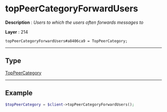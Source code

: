 # topPeerCategoryForwardUsers

**Description** : *Users to which the users often forwards messages to*

**Layer** : 214

```tl
topPeerCategoryForwardUsers#a8406ca9 = TopPeerCategory;
```

---

## Type

[TopPeerCategory](type/TopPeerCategory)

---

## Example

```php
$topPeerCategory = $client->topPeerCategoryForwardUsers();
```